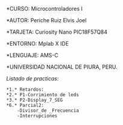 *CURSO: Microcontroladores I


*AUTOR: Periche Ruiz Elvis Joel


*TARJETA: Curiosity Nano PIC18F57Q84


*ENTORNO: Mplab X IDE


*LENGUAJE: AMS-C


*UNIVERSIDAD NACIONAL DE PIURA, PERU.


*Listado de practicas:*


	*1.* Retardos:
	*2.* P1-Corrimiento de leds
	*3.* P2-Display_7_SEG
	*6.* Parcial2:
		-Divisor_de _Frecuencia
		-Interrupciones
